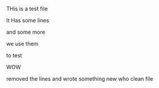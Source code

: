 THis is a test file

It Has some lines

and some more

we use them

to test

WOW

removed the lines
and wrote something new
who
clean file

